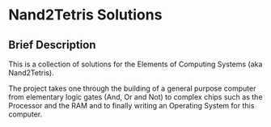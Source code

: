 # Nand2Tetris Solutions

## Brief Description
This is a collection of solutions for the Elements of Computing Systems (aka Nand2Tetris). 

The project takes one through the building of a general purpose computer from 
elementary logic gates (And, Or and Not) to complex chips such as the Processor and the RAM 
and to finally writing an Operating System for this computer.

